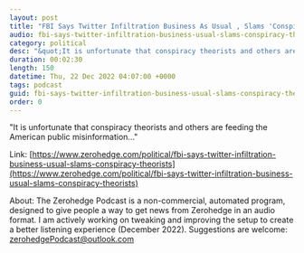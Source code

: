 ```yaml
---
layout: post
title: "FBI Says Twitter Infiltration Business As Usual , Slams 'Conspiracy Theorists'"
audio: fbi-says-twitter-infiltration-business-usual-slams-conspiracy-theorists-1
category: political
desc: "&quot;It is unfortunate that conspiracy theorists and others are feeding the American public misinformation...&quot;"
duration: 00:02:30
length: 150
datetime: Thu, 22 Dec 2022 04:07:00 +0000
tags: podcast
guid: fbi-says-twitter-infiltration-business-usual-slams-conspiracy-theorists-0
order: 0
---
```

&quot;It is unfortunate that conspiracy theorists and others are feeding the American public misinformation...&quot;

Link: [https://www.zerohedge.com/political/fbi-says-twitter-infiltration-business-usual-slams-conspiracy-theorists](https://www.zerohedge.com/political/fbi-says-twitter-infiltration-business-usual-slams-conspiracy-theorists)

About: The Zerohedge Podcast is a non-commercial, automated program, designed to give people a way to get news from Zerohedge in an audio format.  I am actively working on tweaking and improving the setup to create a better listening experience (December 2022).  Suggestions are welcome: [zerohedgePodcast@outlook.com](mailto:zerohedgePodcast@outlook.com)